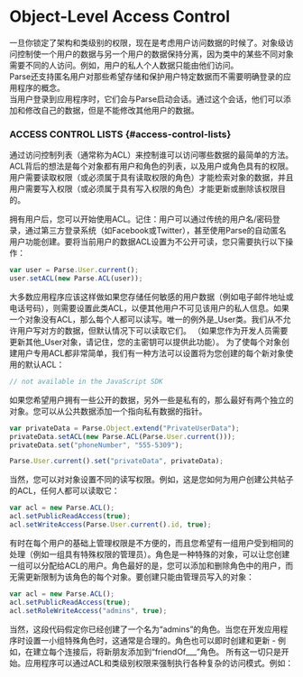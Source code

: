 # Object-Level Access Control

一旦你锁定了架构和类级别的权限，现在是考虑用户访问数据的时候了。对象级访问控制使一个用户的数据与另一个用户的数据保持分离，因为类中的某些不同对象需要不同的人访问。例如，用户的私人个人数据只能由他们访问。  
Parse还支持匿名用户对那些希望存储和保护用户特定数据而不需要明确登录的应用程序的概念。  
当用户登录到应用程序时，它们会与Parse启动会话。通过这个会话，他们可以添加和修改自己的数据，但是不能修改其他用户的数据。

### ACCESS CONTROL LISTS {#access-control-lists}

通过访问控制列表（通常称为ACL）来控制谁可以访问哪些数据的最简单的方法。 ACL背后的想法是每个对象都有用户和角色的列表，以及用户或角色具有的权限。用户需要读取权限（或必须属于具有读取权限的角色）才能检索对象的数据，并且用户需要写入权限（或必须属于具有写入权限的角色）才能更新或删除该权限目的。

拥有用户后，您可以开始使用ACL。记住：用户可以通过传统的用户名/密码登录，通过第三方登录系统（如Facebook或Twitter），甚至使用Parse的自动匿名用户功能创建。要将当前用户的数据ACL设置为不公开可读，您只需要执行以下操作：

```js
var user = Parse.User.current();
user.setACL(new Parse.ACL(user));
```

大多数应用程序应该这样做如果您存储任何敏感的用户数据（例如电子邮件地址或电话号码），则需要设置此类ACL，以便其他用户不可见该用户的私人信息。如果一个对象没有ACL，那么每个人都可以读写。唯一的例外是\_User类。我们从不允许用户写对方的数据，但默认情况下可以读取它们。 （如果您作为开发人员需要更新其他\_User对象，请记住，您的主密钥可以提供此功能）。 为了使每个对象创建用户专用ACL都非常简单，我们有一种方法可以设置将为您创建的每个新对象使用的默认ACL：

```js
// not available in the JavaScript SDK
```

如果您希望用户拥有一些公开的数据，另外一些是私有的，那么最好有两个独立的对象。您可以从公共数据添加一个指向私有数据的指针。

```js
var privateData = Parse.Object.extend("PrivateUserData");
privateData.setACL(new Parse.ACL(Parse.User.current()));
privateData.set("phoneNumber", "555-5309");

Parse.User.current().set("privateData", privateData);
```

当然，您可以对对象设置不同的读写权限。例如，这是您如何为用户创建公共帖子的ACL，任何人都可以读取它：

```js
var acl = new Parse.ACL();
acl.setPublicReadAccess(true);
acl.setWriteAccess(Parse.User.current().id, true);
```

有时在每个用户的基础上管理权限是不方便的，而且您希望有一组用户受到相同的处理（例如一组具有特殊权限的管理员）。角色是一种特殊的对象，可以让您创建一组可以分配给ACL的用户。角色最好的是，您可以添加和删除角色中的用户，而无需更新限制为该角色的每个对象。要创建只能由管理员写入的对象：

```js
var acl = new Parse.ACL();
acl.setPublicReadAccess(true);
acl.setRoleWriteAccess("admins", true);
```

  


当然，这段代码假定你已经创建了一个名为“admins”的角色。当您在开发应用程序时设置一小组特殊角色时，这通常是合理的。角色也可以即时创建和更新 - 例如，在建立每个连接后，将新朋友添加到“friendOf\_\_\_”角色。 所有这一切只是开始。应用程序可以通过ACL和类级别权限来强制执行各种复杂的访问模式。例如：

